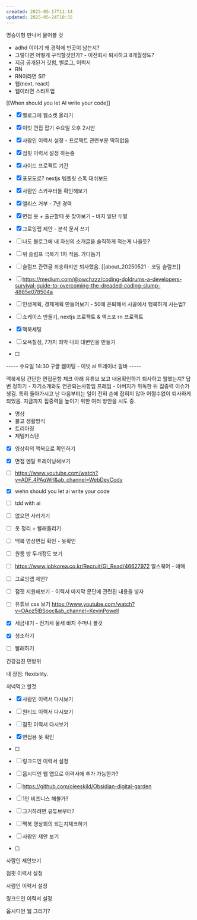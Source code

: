 ```yaml
---
created: 2025-05-17T11:14
updated: 2025-05-24T10:55
---
```


명승이형 만나서 물어볼 것

- adhd 이야기 왜 경력에 빈곳이 남는지?
- 그렇다면 어떻게 구직할것인가? - 이전회사 퇴사하고 8개월정도?
- 지금 공개된거 깃험, 벨로그, 이력서
- RN
- RN이라면 SI?
- 웹(next, react)
- 웹이라면 스타트업



[[When should you let AI write your code]]

- [x] 벨로그에 웹소켓 올리기
- [x] 이빗 면접 잡기 수요일 오후 2시반
- [x] 사람인 이력서 설정 - 프로젝트 관련부분 딱히없음
- [x] 점핏 이력서 설정 하는중
- [x] 사이드 프로젝트 기간
- [x] 포모도로? nextjs 템플릿 스톡 대쉬보드
- [x] 사람인 스카우터들 확인해보기
- [x] 앨리스 거부 - 7년 경력

- [x] 면접 옷 + 출근할때 옷 찾아보기 - 바지 일단 두벌

- [x] 그로잉랩 제안 - 분석 문서 쓰기
- [ ] 나도 블로그에 내 자신의 소개글을 솔직하게 적는게 나을듯?
- [ ] 위 슬럼프 극복기 1차 적음. 가다듬기
- [ ] 슬럼프 관련글 죄송하지만 퇴사했음.
[[about_20250521 - 코딩 슬럼프]]
- [ ] https://medium.com/@owchzzz/coding-doldrums-a-developers-survival-guide-to-overcoming-the-dreaded-coding-slump-4885e078504a

- [ ] 인생계획, 경제계획 만들어보기 - 50에 은퇴해서 시골에서 행복하게 사는법?
- [ ] 쇼케이스 만들기, nextjs 프로젝트 & 엑스포 rn 프로젝트

- [x] 맥북세팅
- [ ] 오욕칠정, 7가지 죄악 나의 대변인을 만들기
- [ ] 


----- 수요일 14:30 구글 웹미팅 - 이빗 ai 트레이너 알바 -----

맥북세팅
간단한 면접문항 체크
아래 유튜브 보고 내용확인하기
퇴사하고 뭘했는지? 답변 정하기 - 자기소개와도 연관되는사항임
프레임 - 아버지가 위독한 뒤 집중력 이슈가 생김. 특히 돌아가시고 난 다음부터는 일이 전혀 손에 잡히지 않아 어쩔수없이 퇴사하게 되었음. 지금까지 집중력을 높이기 위한 여러 방안을 시도 중.

- 명상
- 불교 생활방식
- 트리아징
- 제텔카스텐

- [x] 영상회의 맥북으로 확인하기
- [x] 면접 멘탈 트레이닝해보기

- [ ] https://www.youtube.com/watch?v=ADF_4PAqWrI&ab_channel=WebDevCody
- [x] wehn should you let ai write your code
- [ ] tdd with ai  



- [ ] 없으면 사러가기
- [ ] 옷 정리 + 빨래돌리기

- [ ] 맥북 영상면접 확인 - 옷확인
- [ ] 원룸 방 두개정도 보기

- [ ] https://www.jobkorea.co.kr/Recruit/GI_Read/46627972 알스퀘어 - 애매
- [ ] 그로잉랩 제안?
- [ ] 점핏 지원해보기 - 이력서 마지막 문단에 관련된 내용을 넣자
- [ ] 유튜브 css 보기 https://www.youtube.com/watch?v=OAoz5lBSooc&ab_channel=KevinPowell

- [x] 세금내기 - 전기세 물세 바지 주머니 볼것
- [x] 청소하기

- [ ] 빨래하기


건강검진 
민방위

내 장점: flexibility.

저녁먹고 할것
- [x] 사람인 이력서 다시보기
- [ ] 원티드 이력서 다시보기
- [ ] 점핏 이력서 다시보기
- [x] 면접용 옷 확인



- [ ] 
- [ ] 링크드인 이력서 설정
- [ ] 옵시디언 웹 앱으로 이력서에 추가 가능한가?
- [ ] https://github.com/oleeskild/Obsidian-digital-garden
- [ ] 1인 비즈니스 해볼가?
- [ ] 그거하려면 유튜브부터?
- [ ] 맥북 영상회의 되는지체크하기

- [ ] 사람인 제안 보기
- [ ] 

사람인 제안보기

점핏 이력서 설정

사람인 이력서 설정

링크드인 이력서 설정

 옵시디언 웹 그리기?


